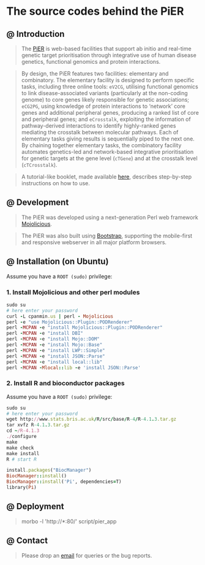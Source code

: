 # The source codes behind the PiER

## @ Introduction

> The [PiER](http://www.genetictargets.com) is web-based facilities that support ab initio and real-time genetic target prioritisation through integrative use of human disease genetics, functional genomics and protein interactions. 

>  By design, the PiER features two facilities: elementary and combinatory. The elementary facility is designed to perform specific tasks, including three online tools: `eV2CG`, utilising functional genomics to link disease-associated variants (particularly at the non-coding genome) to core genes likely responsible for genetic associations; `eCG2PG`, using knowledge of protein interactions to ‘network’ core genes and additional peripheral genes, producing a ranked list of core and peripheral genes; and `eCrosstalk`, exploiting the information of pathway-derived interactions to identify highly-ranked genes mediating the crosstalk between molecular pathways. Each of elementary tasks giving results is sequentially piped to the next one. By chaining together elementary tasks, the combinatory facility automates genetics-led and network-based integrative prioritisation for genetic targets at the gene level (`cTGene`) and at the crosstalk level (`cTCrosstalk`). 

>  A tutorial-like booklet, made available [here](http://www.genetictargets.com/PiERbooklet/index.html), describes step-by-step instructions on how to use.

## @ Development

> The PiER was developed using a next-generation Perl web framework [Mojolicious](https://www.mojolicious.org).

> The PiER was also built using [Bootstrap](https://getbootstrap.com), supporting the mobile-first and responsive webserver in all major platform browsers.

## @ Installation (on Ubuntu)

Assume you have a `ROOT (sudo)` privilege:

### 1. Install Mojolicious and other perl modules

>
```ruby
sudo su
# here enter your password
curl -L cpanmin.us | perl - Mojolicious
perl -e "use Mojolicious::Plugin::PODRenderer"
perl -MCPAN -e "install Mojolicious::Plugin::PODRenderer"
perl -MCPAN -e "install DBI"
perl -MCPAN -e "install Mojo::DOM"
perl -MCPAN -e "install Mojo::Base"
perl -MCPAN -e "install LWP::Simple"
perl -MCPAN -e "install JSON::Parse"
perl -MCPAN -e "install local::lib"
perl -MCPAN -Mlocal::lib -e 'install JSON::Parse'
```


### 2. Install R and bioconductor packages
Assume you have a `ROOT (sudo)` privilege:
>
```ruby
sudo su
# here enter your password
wget http://www.stats.bris.ac.uk/R/src/base/R-4/R-4.1.3.tar.gz
tar xvfz R-4.1.3.tar.gz
cd ~/R-4.1.3
./configure
make
make check
make install
R # start R

install.packages("BiocManager")
BiocManager::install()
BiocManager::install('Pi', dependencies=T)
library(Pi)
```

## @ Deployment
> morbo -l 'http://*:80/' script/pier_app


## @ Contact
> Please drop an [email](mailto:fh12355@rjh.com.cn) for queries or the bug reports.

